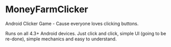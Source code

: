 # MoneyFarmClicker
Android Clicker Game - Cause everyone loves clicking buttons.

Runs on all 4.3+ Android devices.
Just click and click, simple UI (going to be re-done), simple mechanics and easy to understand.

